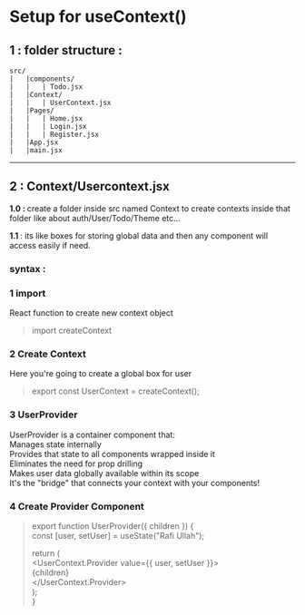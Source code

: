 # Setup for useContext()



 ## 1 : folder structure :
    src/
    |   |components/
    |   |   | Todo.jsx
    |   |Context/
    |   |   | UserContext.jsx
    |   |Pages/
    |   |   | Home.jsx
    |   |   | Login.jsx
    |   |   | Register.jsx
    |   |App.jsx
    |   |main.jsx

---
## 2 : Context/Usercontext.jsx
<b>1.0 : </b> create a folder inside src named Context to create contexts inside that folder like about auth/User/Todo/Theme etc...

<b>1.1 </b> : its like boxes for storing global data and then any component will access easily if need. 

### syntax :
### 1 import
React function to create new context object <br />
   > import createContext <br />

### 2 Create Context <br />
 Here you're going to create a global box for user <br />
>export const UserContext = createContext(); <br />

### 3 UserProvider 

UserProvider is a container component that: <br />
Manages state internally <br />
Provides that state to all components wrapped inside it <br />
Eliminates the need for prop drilling <br />
Makes user data globally available within its scope <br />
It's the "bridge" that connects your context with your components! <br />

### 4 Create Provider Component
>export function UserProvider({ children }) { <br />
> const [user, setUser] = useState("Rafi Ullah"); <br />
>
> return ( <br />
> <UserContext.Provider value={{ user, setUser }}> <br />
>  {children} <br />
> </UserContext.Provider> <br />
>       ); <br />
> }  <br />